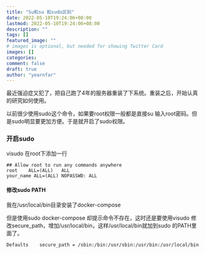 ```yaml
---
title: "Su和su 和sudo区别"
date: 2022-05-10T19:24:06+08:00
lastmod: 2022-05-10T19:24:06+08:00
description: ""
tags: []
featured_image: ""
# images is optional, but needed for showing Twitter Card
images: []
categories:
comment: false
draft: true
author: "yearnfar"
---
```


最近强迫症又犯了，把自己跑了4年的服务器重装了下系统。重装之后，开始认真的研究如何使用。

以前很少使用sudo这个命令，如果要root权限一般都是直接su 输入root密码。但是sudo明显要更加方便。于是就开启了sudo权限。

### 开启sudo

visudo 在root下添加一行

```shell
## Allow root to run any commands anywhere
root	ALL=(ALL) 	ALL
your_name ALL=(ALL) NOPASSWD: ALL
```

#### 修改sudo PATH

我在/usr/local/bin目录安装了docker-compose 

但是使用sudo docker-compose 却提示命令不存在，这时还是要使用visudo 修改secure_path，增加/usr/local/bin，这样/usr/local/bin就加到sudo 的PATH里面了。

```shell
Defaults    secure_path = /sbin:/bin:/usr/sbin:/usr/bin:/usr/local/bin
```





 



